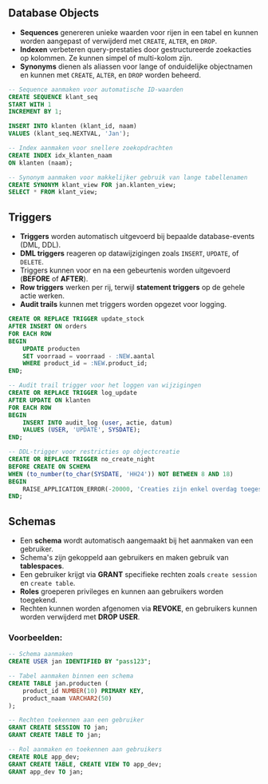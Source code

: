 ## Database Objects
- **Sequences** genereren unieke waarden voor rijen in een tabel en kunnen worden aangepast of verwijderd met `CREATE`, `ALTER`, en `DROP`.
- **Indexen** verbeteren query-prestaties door gestructureerde zoekacties op kolommen. Ze kunnen simpel of multi-kolom zijn.
- **Synonyms** dienen als aliassen voor lange of onduidelijke objectnamen en kunnen met `CREATE`, `ALTER`, en `DROP` worden beheerd.

```sql
-- Sequence aanmaken voor automatische ID-waarden
CREATE SEQUENCE klant_seq
START WITH 1
INCREMENT BY 1;

INSERT INTO klanten (klant_id, naam) 
VALUES (klant_seq.NEXTVAL, 'Jan');

-- Index aanmaken voor snellere zoekopdrachten
CREATE INDEX idx_klanten_naam
ON klanten (naam);

-- Synonym aanmaken voor makkelijker gebruik van lange tabellenamen
CREATE SYNONYM klant_view FOR jan.klanten_view;
SELECT * FROM klant_view; 
```


## Triggers
- **Triggers** worden automatisch uitgevoerd bij bepaalde database-events (DML, DDL).
- **DML triggers** reageren op datawijzigingen zoals `INSERT`, `UPDATE`, of `DELETE`.
- Triggers kunnen voor en na een gebeurtenis worden uitgevoerd (**BEFORE** of **AFTER**).
- **Row triggers** werken per rij, terwijl **statement triggers** op de gehele actie werken.
- **Audit trails** kunnen met triggers worden opgezet voor logging.

```sql
CREATE OR REPLACE TRIGGER update_stock
AFTER INSERT ON orders
FOR EACH ROW
BEGIN
    UPDATE producten
    SET voorraad = voorraad - :NEW.aantal
    WHERE product_id = :NEW.product_id;
END;

-- Audit trail trigger voor het loggen van wijzigingen
CREATE OR REPLACE TRIGGER log_update
AFTER UPDATE ON klanten
FOR EACH ROW
BEGIN
    INSERT INTO audit_log (user, actie, datum)
    VALUES (USER, 'UPDATE', SYSDATE);
END;

-- DDL-trigger voor restricties op objectcreatie
CREATE OR REPLACE TRIGGER no_create_night
BEFORE CREATE ON SCHEMA
WHEN (to_number(to_char(SYSDATE, 'HH24')) NOT BETWEEN 8 AND 18)
BEGIN
    RAISE_APPLICATION_ERROR(-20000, 'Creaties zijn enkel overdag toegestaan');
END; 
```

## Schemas
- Een **schema** wordt automatisch aangemaakt bij het aanmaken van een gebruiker.
- Schema's zijn gekoppeld aan gebruikers en maken gebruik van **tablespaces**.
- Een gebruiker krijgt via **GRANT** specifieke rechten zoals `create session` en `create table`.
- **Roles** groeperen privileges en kunnen aan gebruikers worden toegekend.
- Rechten kunnen worden afgenomen via **REVOKE**, en gebruikers kunnen worden verwijderd met **DROP USER**.

### Voorbeelden:
```sql
-- Schema aanmaken
CREATE USER jan IDENTIFIED BY "pass123";

-- Tabel aanmaken binnen een schema
CREATE TABLE jan.producten (
    product_id NUMBER(10) PRIMARY KEY,
    product_naam VARCHAR2(50)
);

-- Rechten toekennen aan een gebruiker
GRANT CREATE SESSION TO jan;
GRANT CREATE TABLE TO jan;

-- Rol aanmaken en toekennen aan gebruikers
CREATE ROLE app_dev;
GRANT CREATE TABLE, CREATE VIEW TO app_dev;
GRANT app_dev TO jan;
